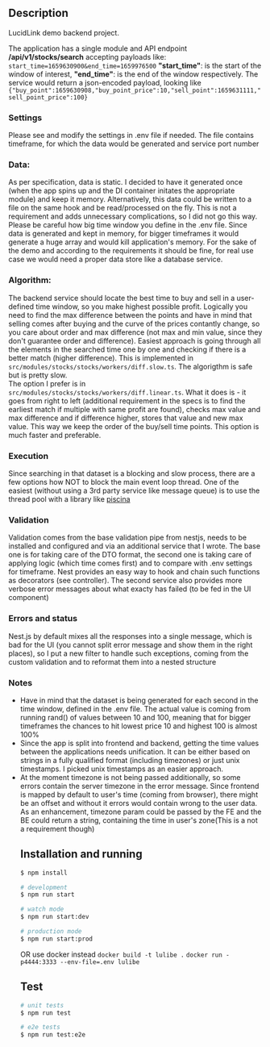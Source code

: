 ## Description

LucidLink demo backend project.

The application has a single module and API endpoint <b>/api/v1/stocks/search</b> accepting payloads like: 
<br />
<code>start_time=1659630900&end_time=1659976500</code>
<b>"start_time"</b>:  is the start of the window of interest,
<b>"end_time"</b>:  is the end of the window respectively.
The service would return a json-encoded payload, looking like 
<code>{"buy_point":1659630908,"buy_point_price":10,"sell_point":1659631111,"sell_point_price":100}</code>

<h3>Settings</h3>
<p>Please see and modify the settings in .env file if needed. The file contains timeframe, for which the data would be generated and service port number</p>
<h3>Data:</h3>
<p>As per specification, data is static. I decided to have it generated once (when the app spins up and the DI container initates the appropriate module) and keep it memory. Alternatively, this data could be written to a file on the same hook and be  read/processed on the fly. This is not a requirement and adds unnecessary complications, so I did not go this way.<br />
Please be careful how big time window you define in the .env file. Since data is generated and kept in memory, for bigger timeframes it would generate a huge array and would kill application's memory. For the sake of the demo and according to the requirements it should be fine, for real use case we would need a proper data store like a database service.
</p>


<h3>Algorithm:</h3>
<p>The backend service should locate the best time to buy and sell in a user-defined time window, so you make highest possible profit.
Logically you need to find the max difference between the points and have in mind that selling comes after buying and the curve of the prices contantly change, so you care about order and max difference (not max and min value, since they don't guarantee order and difference).
Easiest approach is going through all the elements in the searched time one by one and checking if there is a better match (higher difference). This is implemented in <code>src/modules/stocks/stocks/workers/diff.slow.ts</code>. The algorigthm is safe but is pretty slow.
<br />
The option I prefer is in <code>src/modules/stocks/stocks/workers/diff.linear.ts</code>. What it does is - it goes from right to left (additional requirement in the specs is to find the earliest match if multiple with same profit are found), checks max value and max difference and if difference higher, stores that value and new max value. This way we keep the order of the buy/sell time points.
This option is much faster and preferable.</p>


<h3>Execution</h3>
<p>Since searching in that dataset is a blocking and slow process, there are a few options how NOT to block the main event loop thread. One of the easiest (without using a 3rd party service like message queue) is to use the thread pool with a library like <a href="https://www.npmjs.com/package/piscina">piscina</a></p>
<h3>Validation</h3>
<p>Validation comes from the base validation pipe from nestjs, needs to be installed and configured and via an additional service that I wrote. The base one is for taking care of the DTO format, the second one is taking care of applying logic (which time comes first) and to compare with .env settings for timeframe. Nest provides an easy way to hook and chain such functions as decorators (see controller). The second service also provides more verbose error messages about what exacty has failed (to be fed in the UI component)</p>

<h3>Errors and status</h3>
<p>Nest.js by default mixes all the responses into a single message, which is bad for the UI (you cannot split error message and show them in the right places), so I put a new filter to handle such exceptions, coming from the custom validation and to reformat them into a nested structure</p>

<h3>Notes</h3>
<p><ul>
<li>Have in mind that the dataset is being generated for each second in the time window, defined in the .env file. The actual value is coming from running rand() of values between 10 and 100, meaning that for bigger timeframes the chances to hit lowest price 10 and highest 100 is almost 100%</li>
<li>Since the app is split into frontend and backend, getting the time values between the applications needs unification. It can be either based on strings in a fully qualified format (including timezones) or just unix timestamps. I picked unix timestamps as an easier approach.</li>
<li>At the moment timezone is not being passed additionally, so some errors contain the server timezone in the error message. Since frontend is mapped by default to user's time (coming from browser), there might be an offset and without it errors would contain wrong to the user data. As an enhancement, timezone param could be passed by the FE and the BE could return a string, containing the time in user's zone(This is a not a requirement though)</li> </p> 

## Installation and running

```bash
$ npm install
```
```bash
# development
$ npm run start

# watch mode
$ npm run start:dev

# production mode
$ npm run start:prod
```

OR use docker instead
<code>docker build -t lulibe .</code>
<code>docker run -p4444:3333  --env-file=.env  lulibe</code>
## Test

```bash
# unit tests
$ npm run test

# e2e tests
$ npm run test:e2e

```